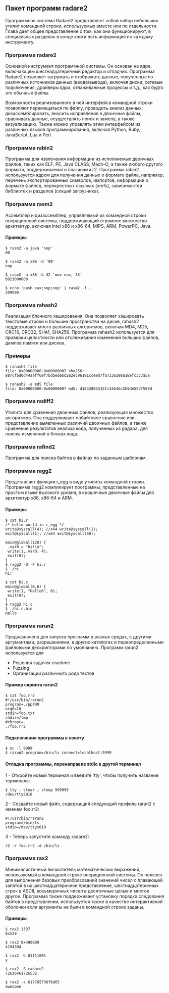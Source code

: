 ## Пакет программ radare2

Программная система Radare2 представляет собой набор небольших утилит командной строки, используемых вместе или по отдельности. Глава дает общее представление о том, как они функционируют, в специальных разделах в конце книги есть информация по каждому инструменту.

### Программа radare2

Основной инструмент программной системы. Он основан на ядре, включающем шестнадцатеричный редактор и отладчик. Программа Radare2 позволяет загружать и отображать данные, полученные из различных источников данных (ввода/вывода), включая диски, сетевые подключения, драйверы ядра, отлаживаемые процессы и т.д., как будто это обычные файлы.

Возможности реализованного в ней интерфейса командной строки позволяют перемещаться по файлу, проводить анализ данных, дизассемблировать, вносить исправления в двоичные файлы, сравнивать данные, осуществлять поиск и замену, а также визуализацию. Также можно управлять этим интерфейсом из различных языков программирования, включая Python, Ruby, JavaScript, Lua и Perl.

### Программа rabin2

Программа для извлечения информации из исполняемых двоичных файлов, таких как ELF, PE, Java CLASS, Mach-O, а также любого другого формата, поддерживаемого плагинами r2. Программа rabin2 используется ядром для получения данных о формате файла, например, перечень экспортированных символов, импортов, информации о формате файлов, перекрестных ссылках (xrefs), зависимостей библиотек и разделов (секций загрузчика).

### Программа rasm2

Ассемблер и дизассемблер, управляемый из командной строки операционной системы, поддерживающий огромное множество архитектур, включая Intel x86 и x86-64, MIPS, ARM, PowerPC, Java.

#### Примеры
```
$ rasm2 -a java 'nop'
00
```
```
$ rasm2 -a x86 -d '90'
nop
```
```
$ rasm2 -a x86 -b 32 'mov eax, 33'
b821000000
```
```
$ echo 'push eax;nop;nop' | rasm2 -f -
509090
```

### Программа rahash2

Реализация блочного хеширования. Она позволяет хэшировать текстовые строки и большие пространства на диске, rahash2 поддерживает много различных алгоритмов, включая MD4, MD5, CRC16, CRC32, SHA1, SHA256.
Программа rahash2 используется для проверки целостности или отслеживания изменений больших файлов, дампов памяти или дисков.

### Примеры
```
$ rahash2 file
file: 0x00000000-0x00000007 sha256: 887cfbd0d44aaff69f7bdbedebd282ec96191cce9d7fa7336298a18efc3c7a5a
```
```
$ rahash2 -a md5 file
file: 0x00000000-0x00000007 md5: d1833805515fc34b46c2b9de553f599d
```
### Программа radiff2

Утилита для сравнения двоичных файлов, реализующая множество алгоритмов. Она поддерживает побайтовое сравнение или представление выявленных различий двоичных файлов, а также сравнение результатов анализа кода, полученных из радара, для поиска изменений в блоках кода.

### Программа rafind2

Программа для поиска байтов в файлах по заданным шаблонам.

### Программа ragg2

Представляет функции r_egg в виде утилиты командной строки. Программа ragg2 компилирует программы, представленные на простом языке высокого уровня, в крошечные двоичные файлы для архитектур x86, x86-64 и ARM.

#### Примеры

```
$ cat hi.r
/* hello world in r_egg */
write@syscall(4); //x64 write@syscall(1);
exit@syscall(1); //x64 exit@syscall(60);

main@global(128) {
 .var0 = "hi!\n";
 write(1,.var0, 4);
 exit(0);
}
$ ragg2 -O -F hi.r
$ ./hi
hi!

$ cat hi.c
main@global(0,6) {
 write(1, "Hello0", 6);
 exit(0);
}
$ ragg2 hi.c
$ ./hi.c.bin
Hello
```

### Программа rarun2

Предназначена для запуска программ в разных средах, с другими аргументами,
разрешениями, в других каталогах и переопределенными файловыми дескрипторами по умолчанию. Программ rarun2 используется для

* Решения задачек crackme
* Fuzzing
* Организации различного рода тестов

#### Пример скрипта rarun2
```
$ cat foo.rr2
#!/usr/bin/rarun2
program=./pp400
arg0=10
stdin=foo.txt
chdir=/tmp
#chroot=.
./foo.rr2
```

#### Подключение программы к сокету
```
$ nc -l 9999
$ rarun2 program=/bin/ls connect=localhost:9999
```

#### Отладка программы, перенаправив stdio в другой терминал

1 - Откройте новый терминал и введите 'tty', чтобы получить название терминала:

```
$ tty ; clear ; sleep 999999
/dev/ttyS010
```

2 - Создайте новый файл, содержащий следующий профиль rarun2 с именем foo.rr2:
```
#!/usr/bin/rarun2
program=/bin/ls
stdio=/dev/ttys010
```

3 - Теперь запустите команду radare2:
```
r2 -r foo.rr2 -d /bin/ls
```

### Программа rax2

Минималистичный вычислитель математических выражений, используемый в командной строке операционной системы. Он полезен для выполнения базовых преобразований значений чисел с плавающей запятой в их шестнадцатеричное представление, шестнадцатеричных строк в ASCII, восьмеричных чисел в десятичные целые и многое другое. Программа также поддерживает установку порядка следования байтов в представлении, используется также в качестве интерактивной оболочки если аргументы не были в командной строке заданы.

#### Примеры

```
$ rax2 1337
0x539

$ rax2 0x400000
4194304

$ rax2 -b 01111001
y

$ rax2 -S radare2
72616461726532

$ rax2 -s 617765736f6d65
awesome
```
